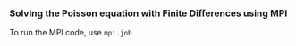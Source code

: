### Solving the Poisson equation with Finite Differences using MPI

To run the MPI code, use `mpi.job`